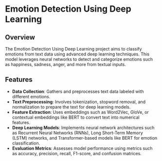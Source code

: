 # Emotion Detection Using Deep Learning

## Overview

The Emotion Detection Using Deep Learning project aims to classify emotions from text data using advanced deep learning techniques. This model leverages neural networks to detect and categorize emotions such as happiness, sadness, anger, and more from textual inputs.

## Features

- **Data Collection**: Gathers and preprocesses text data labeled with different emotions.
- **Text Preprocessing**: Involves tokenization, stopword removal, and normalization to prepare the text for deep learning models.
- **Feature Extraction**: Uses embeddings such as Word2Vec, GloVe, or contextual embeddings like BERT to convert text into numerical features.
- **Deep Learning Models**: Implements neural network architectures such as Recurrent Neural Networks (RNNs), Long Short-Term Memory (LSTM) networks, and Transformer-based models like BERT for emotion classification.
- **Evaluation Metrics**: Assesses model performance using metrics such as accuracy, precision, recall, F1-score, and confusion matrices.
